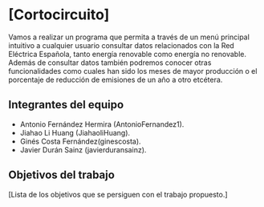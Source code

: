 # **[Cortocircuito]**

Vamos a realizar un programa que permita a través de un menú principal intuitivo a cualquier usuario consultar datos relacionados con la Red Eléctrica Española, tanto energía renovable como energía no renovable. Además de consultar datos también podremos conocer otras funcionalidades como cuales han sido los meses de mayor producción o el porcentaje de reducción de emisiones de un año a otro etcétera.

## **Integrantes del equipo**

- Antonio Fernández Hermira (AntonioFernandez1).
- Jiahao Li Huang (JiahaoliHuang).
- Ginés Costa Fernández(ginescosta).
- Javier Durán Sainz (javierduransainz).

## **Objetivos del trabajo**

[Lista de los objetivos que se persiguen con el trabajo propuesto.]
